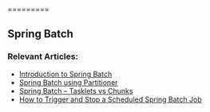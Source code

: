 =========

## Spring Batch


### Relevant Articles: 
- [Introduction to Spring Batch](https://www.baeldung.com/introduction-to-spring-batch)
- [Spring Batch using Partitioner](https://www.baeldung.com/spring-batch-partitioner)
- [Spring Batch – Tasklets vs Chunks](https://www.baeldung.com/spring-batch-tasklet-chunk)
- [How to Trigger and Stop a Scheduled Spring Batch Job](https://www.baeldung.com/spring-batch-start-stop-job)
